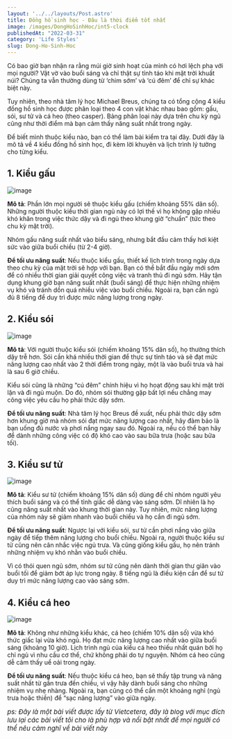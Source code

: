 ```yaml
---
layout: '../../layouts/Post.astro'
title: Đồng hồ sinh học - Đâu là thời điểm tốt nhất 
image: /images/DongHoSinhHoc/int5-clock
publishedAt: "2022-03-31"
category: 'Life Styles'
slug: Dong-Ho-Sinh-Hoc
---
```


<!-- ## Heading 2 -->

Có bao giờ bạn nhận ra rằng múi giờ sinh hoạt của mình có hơi lệch pha với mọi người? Vật vờ vào buổi sáng và chỉ thật sự tỉnh táo khi mặt trời khuất núi? Chúng ta vẫn thường dùng từ ‘chim sớm’ và ‘cú đêm’ để chỉ sự khác biệt này.

Tuy nhiên, theo nhà tâm lý học Michael Breus, chúng ta có tổng cộng 4 kiểu đồng hồ sinh học được phân loại theo 4 con vật khác nhau bao gồm: gấu, sói, sư tử và cá heo (theo casper). Bảng phân loại này dựa trên chu kỳ ngủ cũng như thời điểm mà bạn cảm thấy năng suất nhất trong ngày.

Để biết mình thuộc kiểu nào, bạn có thể làm bài kiểm tra tại đây. Dưới đây là mô tả về 4 kiểu đồng hồ sinh học, đi kèm lời khuyên và lịch trình lý tưởng cho từng kiểu.

## 1. Kiểu gấu

![image](/images/DongHoSinhHoc/int1-gau-768x431.jpg)

**Mô tả**: Phần lớn mọi người sẽ thuộc kiểu gấu (chiếm khoảng 55% dân số). Những người thuộc kiểu thời gian ngủ này có lợi thế vì họ không gặp nhiều khó khăn trong việc thức dậy và đi ngủ theo khung giờ “chuẩn” (tức theo chu kỳ mặt trời).

Nhóm gấu năng suất nhất vào biểu sáng, nhưng bắt đầu cảm thấy hơi kiệt sức vào giữa buổi chiều (từ 2-4 giờ).

**Để tối ưu năng suất**: Nếu thuộc kiểu gấu, thiết kế lịch trình trong ngày dựa theo chu kỳ của mặt trời sẽ hợp với bạn. Bạn có thể bắt đầu ngày mới sớm để có nhiều thời gian giải quyết công việc và tranh thủ đi ngủ sớm. Hãy tận dụng khung giờ bạn năng suất nhất (buổi sáng) để thực hiện những nhiệm vụ khó và tránh dồn quá nhiều việc vào buổi chiều. Ngoài ra, bạn cần ngủ đủ 8 tiếng để duy trì được mức năng lượng trong ngày.



## 2. Kiểu sói

![image](/images/DongHoSinhHoc/int2-soi-768x431.jpg)

**Mô tả**: Với người thuộc kiểu sói (chiếm khoảng 15% dân số), họ thường thích dậy trễ hơn. Sói cần khá nhiều thời gian để thực sự tỉnh táo và sẽ đạt mức năng lượng cao nhất vào 2 thời điểm trong ngày, một là vào buổi trưa và hai là sau 6 giờ chiều.

Kiểu sói cũng là những “cú đêm” chính hiệu vì họ hoạt động sau khi mặt trời lặn và đi ngủ muộn. Do đó, nhóm sói thường gặp bất lợi nếu chẳng may công việc yêu cầu họ phải thức dậy sớm.

**Để tối ưu năng suất**: Nhà tâm lý học Breus đề xuất, nếu phải thức dậy sớm hơn khung giờ mà nhóm sói đạt mức năng lượng cao nhất, hãy đảm bảo là bạn uống đủ nước và phơi nắng ngay sau đó. Ngoài ra, nếu có thể bạn hãy để dành những công việc có độ khó cao vào sau bữa trưa (hoặc sau bữa tối).

## 3. Kiểu sư tử

![image](/images/DongHoSinhHoc/int3-ho-768x431.jpg)

**Mô tả**: Kiểu sư tử (chiếm khoảng 15% dân số) dùng để chỉ nhóm người yêu thích buổi sáng và có thể tỉnh giấc dễ dàng vào sáng sớm. Dĩ nhiên là họ cũng năng suất nhất vào khung thời gian này. Tuy nhiên, mức năng lượng của nhóm này sẽ giảm nhanh vào buổi chiều và họ cần đi ngủ sớm.

**Để tối ưu năng suất**: Ngược lại với kiểu sói, sư tử cần phơi nắng vào giữa ngày để tiếp thêm năng lượng cho buổi chiều. Ngoài ra, người thuộc kiểu sư tử cũng nên cân nhắc việc ngủ trưa. Và cũng giống kiểu gấu, họ nên tránh những nhiệm vụ khó nhằn vào buổi chiều.

Vì có thói quen ngủ sớm, nhóm sư tử cũng nên dành thời gian thư giãn vào buổi tối để giảm bớt áp lực trong ngày. 8 tiếng ngủ là điều kiện cần để sư tử duy trì mức năng lượng cao vào sáng sớm.

## 4. Kiểu cá heo 

![image](/images/DongHoSinhHoc/int4-ca-heo-768x431.jpg)

**Mô tả**: Không như những kiểu khác, cá heo (chiếm 10% dân số) vừa khó thức giấc lại vừa khó ngủ. Họ đạt mức năng lượng cao nhất vào giữa buổi sáng (khoảng 10 giờ). Lịch trình ngủ của kiểu cá heo thiếu nhất quán bởi họ chỉ ngủ vì nhu cầu cơ thể, chứ không phải do tự nguyện. Nhóm cá heo cũng dễ cảm thấy uể oải trong ngày.

**Để tối ưu năng suất**: Nếu thuộc kiểu cá heo, bạn sẽ thấy tập trung và năng suất nhất từ gần trưa đến chiều, vì vậy hãy dành buổi sáng cho những nhiệm vụ nhẹ nhàng. Ngoài ra, bạn cũng có thể cần một khoảng nghỉ (ngủ trưa hoặc thiền) để “sạc năng lượng” vào giữa ngày.



<span style="font-size: 15px; font-style: italic;">
ps: Đây là một bài viết được lấy từ Vietcetera, đây là blog với mục đích lưu lại các bài viết tôi cho là phù hợp và nổi bật nhất để mọi người có thể nêu cảm nghĩ về bài viết này
</span>